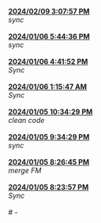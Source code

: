 <strong><ins>
2024/02/09 3:07:57 PM
</strong></ins><br><em>
sync
</em><br><br>
<strong><ins> 2024/01/06 5:44:36 PM </strong></ins><br><em> sync </em><br><br> <strong><ins> 2024/01/06 4:41:52 PM </strong></ins><br><em> Sync </em><br><br> <strong><ins> 2024/01/06 1:15:47 AM </strong></ins><br><em> Sync </em><br><br> <strong><ins> 2024/01/05 10:34:29 PM </strong></ins><br><em> clean code </em><br><br> <strong><ins> 2024/01/05 9:34:29 PM </strong></ins><br><em> sync </em><br><br> <strong><ins> 2024/01/05 8:26:45 PM </strong></ins><br><em> merge FM </em><br><br> <strong><ins> 2024/01/05 8:23:57 PM </strong></ins><br><em> Sync </em><br><br> # -
